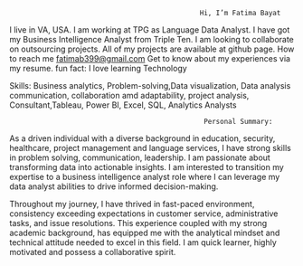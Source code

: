                                                    Hi, I’m Fatima Bayat
 I live in VA, USA.
 I am working at TPG as Language Data Analyst.
 I have got my Business Intelligence Analyst from Triple Ten. 
 I am looking to collaborate on outsourcing projects.
 All of my projects are available at github page.
 How to reach me fatimab399@gmail.com
 Get to know about my experiences via my resume. 
 fun fact: I love learning Technology

 Skills: Business analytics, Problem-solving,Data visualization, Data analysis
 communication, collaboration amd adaptability, project analysis, Consultant,Tableau, Power BI, Excel, SQL, Analytics Analysts
 
                                                    Personal Summary:
As a driven individual with a diverse background in education, security, healthcare, project management  and language services, I have strong skills in problem solving, communication, leadership. I am passionate about transforming data into actionable insights. I am interested to transition my expertise to a business intelligence analyst role where I can leverage my data analyst abilities to drive informed decision-making.

Throughout my journey, I have thrived in fast-paced environment, consistency exceeding expectations in customer service, administrative tasks, and issue resolutions. This experience coupled with my strong academic background, has equipped me with the analytical mindset and technical attitude needed to excel in this field. I am quick learner, highly motivated and possess a collaborative spirit.
 


